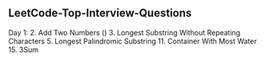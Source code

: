 ## LeetCode-Top-Interview-Questions

Day 1:
2.  Add Two Numbers ()
3.  Longest Substring Without Repeating Characters
5.  Longest Palindromic Substring
11. Container With Most Water
15. 3Sum
